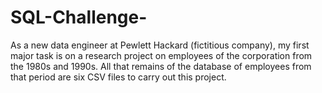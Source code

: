 # SQL-Challenge-
As a new data engineer at Pewlett Hackard (fictitious company), my first major task is on a research project on employees of the corporation from the 1980s and 1990s. All that remains of the database of employees from that period are six CSV files to carry out this project.
